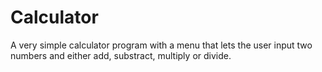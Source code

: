 # Calculator
A very simple calculator program with a menu that lets the user input two numbers and either add, substract, multiply or divide.
